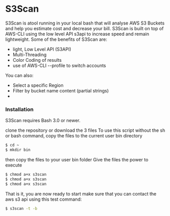 # S3Scan


S3Scan is atool running in your local bash that will analyse AWS S3 Buckets and help you estimate cost and decrease your bill. S3Scan is built on top of AWS-CLI using the low level API s3api to increase speed and remain lightweight. Some of the benefits of S3Scan are:

  - light, Low Level API (S3API)
  - Multi-Threading
  - Color Coding of results
  - use of AWS-CLI --profile to switch accounts

You can also:
  - Select a specific Region
  - Filter by bucket name content (partial strings)
  -  

### Installation

S3Scan requires Bash 3.0 or newer.

clone the repository or download the 3 files
To use this script without the sh or bash command, copy the files to the current user bin directory
```sh
$ cd ~
$ mkdir bin
```
then copy the files to your user bin folder
Give the files the power to execute
```sh
$ chmod a+x s3scan
$ chmod a+x s3scan
$ chmod a+x s3scan
```
That is it, you are now ready to start
make sure that you can contact the aws s3 api using this test command:
```sh
$ s3scan -t -b 
```

